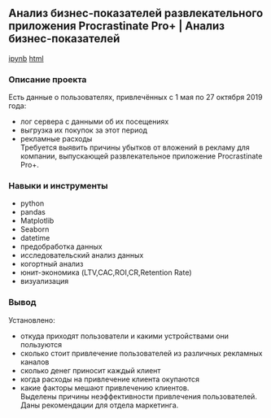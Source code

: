 ## Анализ бизнес-показателей развлекательного приложения Procrastinate Pro+ |  Анализ бизнес-показателей  
[ipynb](https://github.com/moseevaevgeniya/-yandex_praktikum/blob/main/6.Анализ%20бизнес-показателей/app_analysis.ipynb) [html](https://raw.githubusercontent.com/moseevaevgeniya/-yandex_praktikum/main/6.Анализ%20бизнес-показателей/app_analysis.html)
### Описание проекта   
Есть данные о пользователях, привлечённых с 1 мая по 27 октября 2019 года:    
- лог сервера с данными об их посещениях   
- выгрузка их покупок за этот период   
- рекламные расходы   
Требуется выявить причины убытков от вложений в рекламу для компании, выпускающей развлекательное приложение Procrastinate Pro+.  
### Навыки и инструменты  
- python  
- pandas  
- Matplotlib  
- Seaborn   
- datetime  
- предобработка данных  
- исследовательский анализ данных   
- когортный анализ    
- юнит-экономика (LTV,CAC,ROI,CR,Retention Rate)  
- визуализация  
### Вывод  
Установлено:  
- откуда приходят пользователи и какими устройствами они пользуются  
- сколько стоит привлечение пользователей из различных рекламных каналов   
- сколько денег приносит каждый клиент  
- когда расходы на привлечение клиента окупаются  
- какие факторы мешают привлечению клиентов.  
Выделены причины неэффективности привлечения пользователей.  
Даны рекомендации для отдела маркетинга.  
